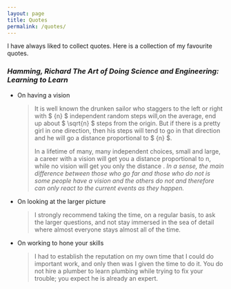 ```yaml
---
layout: page
title: Quotes
permalink: /quotes/
---
```


I have always liked to collect quotes. Here is a collection of my favourite quotes.

### *Hamming, Richard  The Art of Doing Science and Engineering: Learning to Learn*

* On having a vision

    > It is well known the drunken sailor who staggers to the left or right with $ {n} $ independent random steps will,on the average, end up about $ \sqrt{n} $ steps from the origin.
    > But if there is a pretty girl in one direction, then his steps will tend to go in that direction and he will go a distance proportional to $ {n} $.
    > 
    > In a lifetime of many, many independent choices, small and large, a career with a vision will get you a distance proportional to n, while no vision will get you only the distance .
    > *In a sense, the main difference between those who go far and those who do not is some people have a vision and the others do not and therefore can only react to the current events as they happen.* 

* On looking at the larger picture

    >I strongly recommend taking the time, on a regular basis, to ask the larger questions, and not stay immersed in the sea of detail where almost everyone stays almost all of the time.

* On working to hone your skills

    >I had to establish the reputation on my own time that I could do important work, and only then was I given the time to do it. 
    >You do not hire a plumber to learn plumbing while trying to fix your trouble; you expect he is already an expert.





